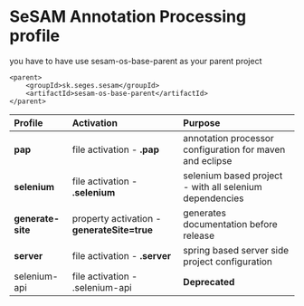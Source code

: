 # SeSAM Annotation Processing profile #

you have to have use sesam-os-base-parent as your parent project
```
<parent>
	<groupId>sk.seges.sesam</groupId>
	<artifactId>sesam-os-base-parent</artifactId>
</parent>
```

| **Profile** | **Activation** | **Purpose** |
|:------------|:---------------|:------------|
| **pap**     | file activation - **.pap** | annotation processor configuration for maven and eclipse |
| **selenium** | file activation - **.selenium** | selenium based project - with all selenium dependencies |
| **generate-site** | property activation - **generateSite=true** | generates documentation before release |
| **server**  | file activation - **.server** | spring based server side project configuration |
| selenium-api | file activation - .selenium-api | **Deprecated** |